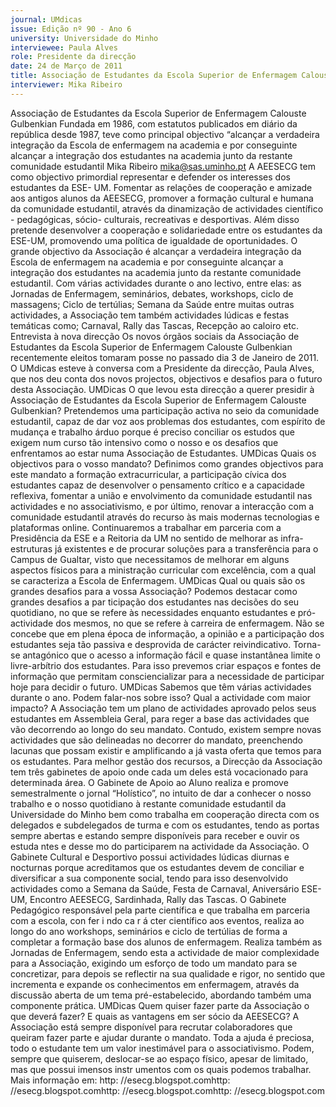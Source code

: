 ```yaml
---
journal: UMdicas
issue: Edição nº 90 - Ano 6
university: Universidade do Minho
interviewee: Paula Alves
role: Presidente da direcção
date: 24 de Março de 2011
title: Associação de Estudantes da Escola Superior de Enfermagem Calouste Gulbenkian
interviewer: Mika Ribeiro
---
```


Associação de Estudantes da Escola Superior de Enfermagem Calouste Gulbenkian
Fundada em 1986, com estatutos publicados em diário da
república desde 1987, teve como principal objectivo “alcançar a
verdadeira integração da Escola de enfermagem na academia e
por conseguinte alcançar a integração dos estudantes na academia junto
da restante comunidade estudantil
Mika Ribeiro
mika@sas.uminho.pt
A AEESECG tem como objectivo
primordial representar e defender os
interesses dos estudantes da ESE-
UM. Fomentar as relações de
cooperação e amizade aos antigos
alunos da AEESECG, promover a
formação cultural e humana da
comunidade estudantil, através da
dinamização de actividades
científico - pedagógicas, sócio-
culturais, recreativas e desportivas.
Além disso pretende desenvolver a
cooperação e solidariedade entre os
estudantes da ESE-UM, promovendo
uma política de igualdade de
oportunidades.
O grande objectivo da Associação é
alcançar a verdadeira integração da
Escola de enfermagem na academia
e por conseguinte alcançar a
integração dos estudantes na
academia junto da restante
comunidade estudantil.
Com várias actividades durante o
ano lectivo, entre elas: as Jornadas
de Enfermagem, seminários,
debates, workshops, ciclo de
massagens; Ciclo de tertúlias;
Semana da Saúde entre muitas
outras actividades, a Associação
tem também actividades lúdicas e
festas temáticas como; Carnaval,
Rally das Tascas, Recepção ao
caloiro etc.
Entrevista à nova direcção
Os novos órgãos sociais da
Associação de Estudantes da Escola
Superior de Enfermagem Calouste
Gulbenkian recentemente eleitos
tomaram posse no passado dia 3 de
Janeiro de 2011.
O UMdicas esteve à conversa com a
Presidente da direcção, Paula Alves,
que nos deu conta dos novos
projectos, objectivos e desafios para
o futuro desta Associação.
UMDicas O que levou esta direcção
a querer presidir à Associação de
Estudantes da Escola Superior de
Enfermagem Calouste Gulbenkian?
Pretendemos uma participação
activa no seio da comunidade
estudantil, capaz de dar voz aos
problemas dos estudantes, com
espírito de mudança e trabalho
árduo porque é preciso conciliar os
estudos que exigem num curso tão
intensivo como o nosso e os
desafios que enfrentamos ao estar
numa Associação de Estudantes.
UMDicas Quais os objectivos para
o vosso mandato?
Definimos como grandes objectivos
para este mandato a formação
extracurricular, a participação cívica
dos estudantes capaz de
desenvolver o pensamento crítico e
a capacidade reflexiva, fomentar a
união e envolvimento da
comunidade estudantil nas
actividades e no associativismo, e
por último, renovar a interacção com
a comunidade estudantil através do
recurso às mais modernas
tecnologias e plataformas online.
Continuaremos a trabalhar em
parceria com a Presidência da ESE e
a Reitoria da UM no sentido de
melhorar as infra-estruturas já
existentes e de procurar soluções
para a transferência para o Campus
de Gualtar, visto que necessitamos
de melhorar em alguns aspectos
físicos para a ministração curricular
com excelência, com a qual se
caracteriza a Escola de
Enfermagem.
UMDicas Qual ou quais são os
grandes desafios para a vossa
Associação?
Podemos destacar como grandes
desafios a par ticipação dos
estudantes nas decisões do seu
quotidiano, no que se refere às
necessidades enquanto estudantes
e pró-actividade dos mesmos, no
que se refere à carreira de
enfermagem. Não se concebe que
em plena época de informação, a
opinião e a participação dos
estudantes seja tão passiva e
desprovida de carácter
reivindicativo.
Torna-se antagónico que o acesso a
informação fácil e quase
instantânea limite o livre-arbítrio
dos estudantes. Para isso prevemos
criar espaços e fontes de
informação que permitam
consciencializar para a necessidade
de participar hoje para decidir o
futuro.
UMDicas Sabemos que têm várias
actividades durante o ano. Podem
falar-nos sobre isso? Qual a
actividade com maior impacto?
A Associação tem um plano de
actividades aprovado pelos seus
estudantes em Assembleia Geral,
para reger a base das actividades
que vão decorrendo ao longo do seu
mandato.
Contudo, existem sempre novas
actividades que são delineadas no
decorrer do mandato, preenchendo
lacunas que possam existir e
amplificando a já vasta oferta que
temos para os estudantes. Para
melhor gestão dos recursos, a
Direcção da Associação tem três
gabinetes de apoio onde cada um
deles está vocacionado para
determinada área.
O Gabinete de Apoio ao Aluno realiza
e promove semestralmente o jornal
“Holístico”, no intuito de dar a
conhecer o nosso trabalho e o nosso
quotidiano à restante comunidade
estudantil da Universidade do Minho
bem como trabalha em cooperação
directa com os delegados e
subdelegados de turma e com os
estudantes, tendo as portas sempre
abertas e estando sempre
disponíveis para receber e ouvir os
estuda ntes e desse mo do
participarem na actividade da
Associação.
O Gabinete Cultural e Desportivo
possui actividades lúdicas diurnas e
nocturnas porque acreditamos que
os estudantes devem de conciliar e
diversificar a sua componente
social, tendo para isso desenvolvido
actividades como a Semana da
Saúde, Festa de Carnaval,
Aniversário ESE-UM, Encontro
AEESECG, Sardinhada, Rally das
Tascas. O Gabinete Pedagógico
responsável pela parte científica e
que trabalha em parceria com a
escola, con fer i ndo ca r á cter
científico aos eventos, realiza ao
longo do ano workshops, seminários
e ciclo de tertúlias de forma a
completar a formação base dos
alunos de enfermagem.
Realiza também as Jornadas de
Enfermagem, sendo esta a
actividade de maior complexidade
para a Associação, exigindo um
esforço de todo um mandato para se
concretizar, para depois se reflectir
na sua qualidade e rigor, no sentido
que incrementa e expande os
conhecimentos em enfermagem,
através da discussão aberta de um
tema pré-estabelecido, abordando
também uma componente prática.
UMDicas Quem quiser fazer parte
da Associação o que deverá fazer?
E quais as vantagens em ser sócio
da AEESECG?
A Associação está sempre
disponível para recrutar
colaboradores que queiram fazer
parte e ajudar durante o mandato.
Toda a ajuda é preciosa, todo o
estudante tem um valor inestimável
para o associativismo. Podem,
sempre que quiserem, deslocar-se
ao espaço físico, apesar de limitado,
mas que possui imensos
instr umentos com os quais
podemos trabalhar.
Mais informação em: 
http: //esecg.blogspot.comhttp: //esecg.blogspot.comhttp: //esecg.blogspot.comhttp: //esecg.blogspot.com